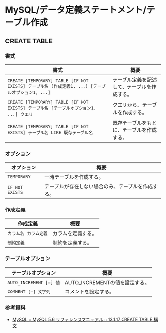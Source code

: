 # MySQL/データ定義ステートメント/テーブル作成

## CREATE TABLE

### 書式

| 書式                                                         | 概要                                         |
| ------------------------------------------------------------ | -------------------------------------------- |
| `CREATE [TEMPORARY] TABLE [IF NOT EXISTS] テーブル名 (作成定義1, ...) [テーブルオプション1, ...]` | テーブル定義を記述して、テーブルを作成する。 |
| `CREATE [TEMPORARY] TABLE [IF NOT EXISTS] テーブル名 [テーブルオプション1, ...] クエリ` | クエリから、テーブルを作成する。             |
| `CREATE [TEMPORARY] TABLE [IF NOT EXISTS] テーブル名 LIKE 既存テーブル名` | 既存テーブルをもとに、テーブルを作成する。   |

### オプション

| オプション      | 概要                                               |
| --------------- | -------------------------------------------------- |
| `TEMPORARY`     | 一時テーブルを作成する。                           |
| `IF NOT EXISTS` | テーブルが存在しない場合のみ、テーブルを作成する。 |

### 作成定義

| 作成定義              | 概要               |
| --------------------- | ------------------ |
| `カラム名 カラム定義` | カラムを定義する。 |
| `制約定義`            | 制約を定義する。   |

### テーブルオプション

| テーブルオプション      | 概要                           |
| ----------------------- | ------------------------------ |
| `AUTO_INCREMENT [=] 値` | AUTO_INCREMENTの値を設定する。 |
| `COMMENT [=] 文字列`    | コメントを設定する。           |

### 参考資料

- [MySQL :: MySQL 5.6 リファレンスマニュアル :: 13.1.17 CREATE TABLE 構文](https://dev.mysql.com/doc/refman/5.6/ja/create-table.html)

